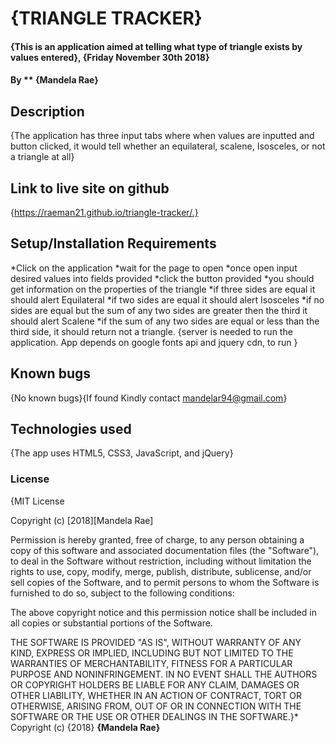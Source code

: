 # {TRIANGLE TRACKER}
#### {This is an application aimed at telling what type of triangle exists by values entered}, {Friday November 30th 2018}
#### By ** {Mandela Rae}
## Description
{The application has three input tabs where when values are inputted and button clicked, it would tell whether an equilateral, scalene, Isosceles, or not a triangle at all}
## Link to live site on github
{https://raeman21.github.io/triangle-tracker/.}
## Setup/Installation Requirements
*Click on the application
*wait for the page to open
*once open input desired values into fields provided
*click the button provided
*you should get information on the properties of the triangle
*if three sides are equal it should alert Equilateral
*if two sides are equal it should alert Isosceles
*if no sides are equal but the sum of any two sides are greater then the third it should alert Scalene
*if the sum of any two sides are equal or less than the third side, it should return not a triangle.
{server is needed to run the application. App depends on google fonts api and jquery cdn, to run }
## Known bugs
{No known bugs}{If found Kindly contact <mandelar94@gmail.com>}
## Technologies used
{The app uses HTML5, CSS3, JavaScript, and jQuery}
### License
{MIT License

Copyright (c) [2018][Mandela Rae]

Permission is hereby granted, free of charge, to any person obtaining a copy
of this software and associated documentation files (the "Software"), to deal
in the Software without restriction, including without limitation the rights
to use, copy, modify, merge, publish, distribute, sublicense, and/or sell
copies of the Software, and to permit persons to whom the Software is
furnished to do so, subject to the following conditions:

The above copyright notice and this permission notice shall be included in all
copies or substantial portions of the Software.

THE SOFTWARE IS PROVIDED "AS IS", WITHOUT WARRANTY OF ANY KIND, EXPRESS OR
IMPLIED, INCLUDING BUT NOT LIMITED TO THE WARRANTIES OF MERCHANTABILITY,
FITNESS FOR A PARTICULAR PURPOSE AND NONINFRINGEMENT. IN NO EVENT SHALL THE
AUTHORS OR COPYRIGHT HOLDERS BE LIABLE FOR ANY CLAIM, DAMAGES OR OTHER
LIABILITY, WHETHER IN AN ACTION OF CONTRACT, TORT OR OTHERWISE, ARISING FROM,
OUT OF OR IN CONNECTION WITH THE SOFTWARE OR THE USE OR OTHER DEALINGS IN THE
SOFTWARE.}* Copyright (c) {2018} **{Mandela Rae}**
